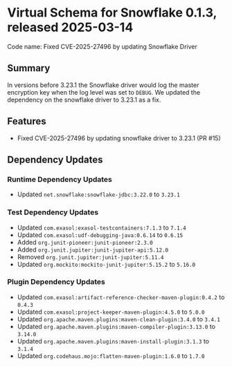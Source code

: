 # Virtual Schema for Snowflake 0.1.3, released 2025-03-14

Code name: Fixed CVE-2025-27496 by updating Snowflake Driver

## Summary

In versions before 3.23.1 the Snowflake driver would log the master encryption key when the log level was set to `DEBUG`. We updated the dependency on the snowflake driver to 3.23.1 as a fix.

## Features

* Fixed CVE-2025-27496 by updating snowflake driver to 3.23.1 (PR #15)

## Dependency Updates

### Runtime Dependency Updates

* Updated `net.snowflake:snowflake-jdbc:3.22.0` to `3.23.1`

### Test Dependency Updates

* Updated `com.exasol:exasol-testcontainers:7.1.3` to `7.1.4`
* Updated `com.exasol:udf-debugging-java:0.6.14` to `0.6.15`
* Added `org.junit-pioneer:junit-pioneer:2.3.0`
* Added `org.junit.jupiter:junit-jupiter-api:5.12.0`
* Removed `org.junit.jupiter:junit-jupiter:5.11.4`
* Updated `org.mockito:mockito-junit-jupiter:5.15.2` to `5.16.0`

### Plugin Dependency Updates

* Updated `com.exasol:artifact-reference-checker-maven-plugin:0.4.2` to `0.4.3`
* Updated `com.exasol:project-keeper-maven-plugin:4.5.0` to `5.0.0`
* Updated `org.apache.maven.plugins:maven-clean-plugin:3.4.0` to `3.4.1`
* Updated `org.apache.maven.plugins:maven-compiler-plugin:3.13.0` to `3.14.0`
* Updated `org.apache.maven.plugins:maven-install-plugin:3.1.3` to `3.1.4`
* Updated `org.codehaus.mojo:flatten-maven-plugin:1.6.0` to `1.7.0`
